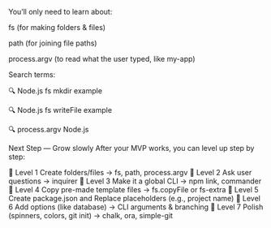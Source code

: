 You’ll only need to learn about:

fs (for making folders & files)

path (for joining file paths)

process.argv (to read what the user typed, like my-app)

Search terms:

🔍 Node.js fs mkdir example

🔍 Node.js fs writeFile example

🔍 process.argv Node.js

Next Step — Grow slowly 
After your MVP works, you can level up step by step:

🧩 Level 1	Create folders/files -> fs, path, process.argv
💬 Level 2	Ask user questions -> inquirer
🚀 Level 3	Make it a global CLI -> npm link, commander
🧠 Level 4	Copy pre-made template files -> fs.copyFile or fs-extra
🎨 Level 5	Create package.json and Replace placeholders (e.g., project name)
🧰 Level 6	Add options (like database) -> CLI arguments & branching
💎 Level 7	Polish (spinners, colors, git init) -> chalk, ora, simple-git